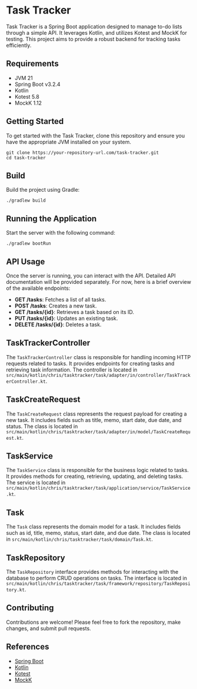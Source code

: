 # Task Tracker
Task Tracker is a Spring Boot application designed to manage to-do lists through a simple API. It leverages Kotlin, and utilizes Kotest and MockK for testing. This project aims to provide a robust backend for tracking tasks efficiently.

## Requirements
- JVM 21
- Spring Boot v3.2.4
- Kotlin
- Kotest 5.8
- MockK 1.12

## Getting Started
To get started with the Task Tracker, clone this repository and ensure you have the appropriate JVM installed on your system.
```shell
git clone https://your-repository-url.com/task-tracker.git
cd task-tracker
```

## Build
Build the project using Gradle:
```shell
./gradlew build
```

## Running the Application
Start the server with the following command:
```shell
./gradlew bootRun
```

## API Usage
Once the server is running, you can interact with the API. Detailed API documentation will be provided separately. For now, here is a brief overview of the available endpoints:

- **GET /tasks**: Fetches a list of all tasks.
- **POST /tasks**: Creates a new task.
- **GET /tasks/{id}**: Retrieves a task based on its ID.
- **PUT /tasks/{id}**: Updates an existing task.
- **DELETE /tasks/{id}**: Deletes a task.

## TaskTrackerController
The `TaskTrackerController` class is responsible for handling incoming HTTP requests related to tasks. It provides endpoints for creating tasks and retrieving task information. The controller is located in `src/main/kotlin/chris/tasktracker/task/adapter/in/controller/TaskTrackerController.kt`.

## TaskCreateRequest
The `TaskCreateRequest` class represents the request payload for creating a new task. It includes fields such as title, memo, start date, due date, and status. The class is located in `src/main/kotlin/chris/tasktracker/task/adapter/in/model/TaskCreateRequest.kt`.

## TaskService
The `TaskService` class is responsible for the business logic related to tasks. It provides methods for creating, retrieving, updating, and deleting tasks. The service is located in `src/main/kotlin/chris/tasktracker/task/application/service/TaskService.kt`.

## Task
The `Task` class represents the domain model for a task. It includes fields such as id, title, memo, status, start date, and due date. The class is located in `src/main/kotlin/chris/tasktracker/task/domain/Task.kt`.

## TaskRepository
The `TaskRepository` interface provides methods for interacting with the database to perform CRUD operations on tasks. The interface is located in `src/main/kotlin/chris/tasktracker/task/framework/repository/TaskRepository.kt`.

## Contributing
Contributions are welcome! Please feel free to fork the repository, make changes, and submit pull requests.

## References
- [Spring Boot](https://spring.io/projects/spring-boot)
- [Kotlin](https://kotlinlang.org/)
- [Kotest](https://kotest.io/)
- [MockK](https://mockk.io/)
